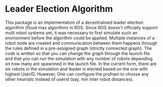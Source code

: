 # Leader Election Algorithm

This package is an implementation of a decentralised leader election algorithm (flood max algorithm) in ROS. Since ROS doesn't officially support multi robot systems yet, it was necessary to first simulate such an environment before the algorithm could be applied. Multiple instances of a robot node are created and communication between them happens through the rules defined in a pre-assigned graph (strictly connected graph). The code is written so that you can change the graph through the launch file and that you can run the simulation with any number of robots depending on how many are spawnned in the launch file. In the current form, there are six robots in the simulation and leader is elected based on the one with highest UserID. However, One can configure the profram to choose any other heuristic instead of userid (say, min inter robot distances). 
